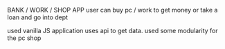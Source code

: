 BANK / WORK / SHOP APP
user can buy pc / work to get money or take a loan and go into dept

used vanilla JS 
application uses api to get data.
used some modularity for the pc shop 